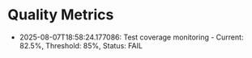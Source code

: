 # Quality Metrics

- 2025-08-07T18:58:24.177086: Test coverage monitoring - Current: 82.5%, Threshold: 85%, Status: FAIL
